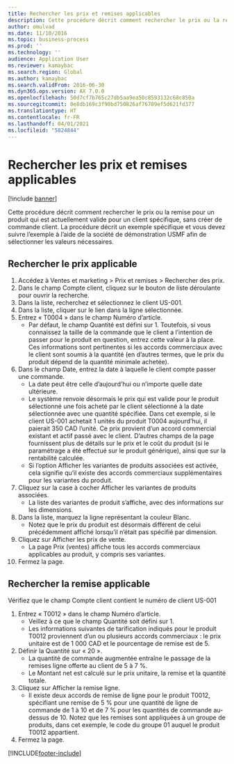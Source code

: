 ```yaml
---
title: Rechercher les prix et remises applicables
description: Cette procédure décrit comment rechercher le prix ou la remise pour un produit qui est actuellement valide pour un client spécifique, sans créer de commande client.
author: omulvad
ms.date: 11/10/2016
ms.topic: business-process
ms.prod: ''
ms.technology: ''
audience: Application User
ms.reviewer: kamaybac
ms.search.region: Global
ms.author: kamaybac
ms.search.validFrom: 2016-06-30
ms.dyn365.ops.version: AX 7.0.0
ms.openlocfilehash: 50d7cf7b765c27db5aa9ea50c8593132c68c850a
ms.sourcegitcommit: 0e8db169c3f90bd750826af76709ef5d621fd377
ms.translationtype: HT
ms.contentlocale: fr-FR
ms.lasthandoff: 04/01/2021
ms.locfileid: "5824844"
---
```

# <a name="look-up-applicable-prices-and-discounts"></a>Rechercher les prix et remises applicables

[!include [banner](../../includes/banner.md)]

Cette procédure décrit comment rechercher le prix ou la remise pour un produit qui est actuellement valide pour un client spécifique, sans créer de commande client. La procédure décrit un exemple spécifique et vous devez suivre l’exemple à l’aide de la société de démonstration USMF afin de sélectionner les valeurs nécessaires.


## <a name="find-the-applicable-price"></a>Rechercher le prix applicable
1. Accédez à Ventes et marketing > Prix et remises > Rechercher des prix.
2. Dans le champ Compte client, cliquez sur le bouton de liste déroulante pour ouvrir la recherche.
3. Dans la liste, recherchez et sélectionnez le client US-001.
4. Dans la liste, cliquer sur le lien dans la ligne sélectionnée.
5. Entrez « T0004 » dans le champ Numéro d’article.
    * Par défaut, le champ Quantité est défini sur 1. Toutefois, si vous connaissez la taille de la commande que le client a l’intention de passer pour le produit en question, entrez cette valeur à la place. Ces informations sont pertinentes si les accords commerciaux avec le client sont soumis à la quantité (en d’autres termes, que le prix du produit dépend de la quantité minimale achetée).  
6. Dans le champ Date, entrez la date à laquelle le client compte passer une commande. 
    * La date peut être celle d’aujourd’hui ou n’importe quelle date ultérieure.  
    * Le système renvoie désormais le prix qui est valide pour le produit sélectionné une fois acheté par le client sélectionné à la date sélectionnée avec une quantité spécifiée. Dans cet exemple, si le client US-001 achetait 1 unités du produit T0004 aujourd’hui, il paierait 350 CAD l’unité. Ce prix provient d’un accord commercial existant et actif passé avec le client.      D’autres champs de la page fournissent plus de détails sur le prix et le coût du produit (si le paramétrage a été effectué sur le produit générique), ainsi que sur la rentabilité calculée.  
    * Si l’option Afficher les variantes de produits associées est activée, cela signifie qu’il existe des accords commerciaux supplémentaires pour les variantes du produit.  
7. Cliquez sur la case à cocher Afficher les variantes de produits associées.
    * La liste des variantes de produit s’affiche, avec des informations sur les dimensions.  
8. Dans la liste, marquez la ligne représentant la couleur Blanc.
    * Notez que le prix du produit est désormais différent de celui précédemment affiché lorsqu’il n’était pas spécifié par dimension.  
9. Cliquez sur Afficher les prix de vente.
    * La page Prix (ventes) affiche tous les accords commerciaux applicables au produit, y compris ses variantes.  
10. Fermez la page.

## <a name="find-the-applicable-discount"></a>Rechercher la remise applicable
Vérifiez que le champ Compte client contient le numéro de client US-001   
1. Entrez « T0012 » dans le champ Numéro d’article.
    * Veillez à ce que le champ Quantité soit défini sur 1.  
    * Les informations suivantes de tarification indiqués pour le produit T0012 proviennent d’un ou plusieurs accords commerciaux : le prix unitaire est de 1 000 CAD et le pourcentage de remise est de 5.  
2. Définir la Quantité sur « 20 ».
    * La quantité de commande augmentée entraîne le passage de la remises ligne offerte au client de 5 à 7 %.  
    * Le Montant net est calculé sur le prix unitaire, la remise et la quantité totale.  
3. Cliquez sur Afficher la remise ligne.
    * Il existe deux accords de remise de ligne pour le produit T0012, spécifiant une remise de 5 % pour une quantité de ligne de commande de 1 à 10 et de 7 % pour les quantités de commande au-dessus de 10. Notez que les remises sont appliquées à un groupe de produits, dans cet exemple, le code du groupe 01 auquel le produit T0012 appartient.  
4. Fermez la page.



[!INCLUDE[footer-include](../../../includes/footer-banner.md)]